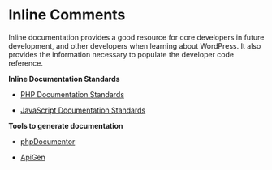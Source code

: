 # Inline Comments

Inline documentation provides a good resource for core developers in future development, and other developers when learning about WordPress. It also provides the information necessary to populate the developer code reference.



**Inline Documentation Standards**

* [PHP Documentation Standards](https://make.wordpress.org/core/handbook/best-practices/inline-documentation-standards/php/)

* [JavaScript Documentation Standards](https://make.wordpress.org/core/handbook/best-practices/inline-documentation-standards/javascript/)


**Tools to generate documentation**

* [phpDocumentor](https://www.phpdoc.org/)

* [ApiGen](http://www.apigen.org/)




